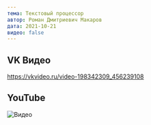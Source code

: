```yaml
---
тема: Текстовый процессор
автор: Роман Дмитриевич Макаров
дата: 2021-10-21
видео: false
---
```

## VK Видео

https://vkvideo.ru/video-198342309_456239108

## YouTube

![Видео](https://youtu.be/xRoGXlGx_YY)
